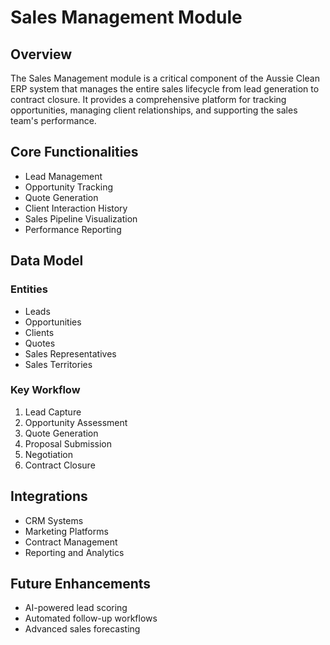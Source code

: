 
# Sales Management Module

## Overview
The Sales Management module is a critical component of the Aussie Clean ERP system that manages the entire sales lifecycle from lead generation to contract closure. It provides a comprehensive platform for tracking opportunities, managing client relationships, and supporting the sales team's performance.

## Core Functionalities
- Lead Management
- Opportunity Tracking
- Quote Generation
- Client Interaction History
- Sales Pipeline Visualization
- Performance Reporting

## Data Model

### Entities
- Leads
- Opportunities
- Clients
- Quotes
- Sales Representatives
- Sales Territories

### Key Workflow
1. Lead Capture
2. Opportunity Assessment
3. Quote Generation
4. Proposal Submission
5. Negotiation
6. Contract Closure

## Integrations
- CRM Systems
- Marketing Platforms
- Contract Management
- Reporting and Analytics

## Future Enhancements
- AI-powered lead scoring
- Automated follow-up workflows
- Advanced sales forecasting

